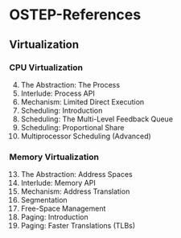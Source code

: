 # OSTEP-References

## Virtualization

### CPU Virtualization
4. The Abstraction: The Process  
5. Interlude: Process API
6. Mechanism: Limited Direct Execution
7. Scheduling: Introduction
8. Scheduling: The Multi-Level Feedback Queue
9. Scheduling: Proportional Share
10. Multiprocessor Scheduling (Advanced)  

### Memory Virtualization

13. The Abstraction: Address Spaces
14. Interlude: Memory API
15. Mechanism: Address Translation
16. Segmentation
17. Free-Space Management
18. Paging: Introduction
19. Paging: Faster Translations (TLBs)